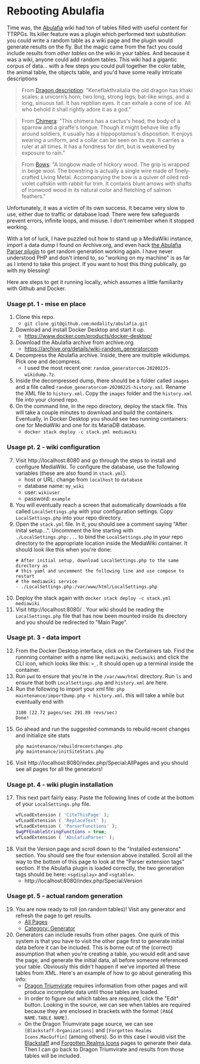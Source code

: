 # Rebooting Abulafia

Time was, the [Abulafia](http://random-generator.com) wiki had ton of tables filled with useful content for TTRPGs. Its killer feature was a plugin which performed text substitution: you could write a random table as a wiki page and the plugin would generate results on the fly. But the magic came from the fact you could include results from _other tables_ on the wiki in your tables. And because it was a wiki, anyone could add random tables. This wiki had a gigantic corpus of data... with a few steps you could pull together the color table, the animal table, the objects table, and you'd have some really intricate descriptions

> From [Dragon description](http://localhost:8080/index.php/Dragon_description): "Keneflakthralialia the old dragon has khaki scales; a unicorn’s horn; two long, strong legs; bat-like wings, and a long, sinuous tail. It has reptilian eyes. It can exhale a cone of ice. All who behold it shall rightly adore it as a god."

> From [Chimera](http://localhost:8080/index.php/Chimera): "This chimera has a cactus's head, the body of a sparrow and a giraffe's tongue. Though it might behave like a fly around soldiers, it usually has a hippopotamus's disposition. It enjoys wearing a uniform, and a collar can be seen on its eye. It carries a ruler at all times. It has a fondness for dirt, but is weakened by exposure to rain."

> From [Bows](http://localhost:8080/index.php/Bows): "A longbow made of hickory wood. The grip is wrapped in beige wool. The bowstring is actually a single wire made of finely-crafted Living Metal. Accompanying the bow is a quiver of oiled red-violet calfskin with rabbit fur trim. It contains blunt arrows with shafts of ironwood wood in its natural color and fletching of salmon feathers."

Unfortunately, it was a victim of its own success. It became very slow to use, either due to traffic or database load. There were few safeguards prevent errors, infinite loops, and misuse. I don't remember when it stopped working.

With a lot of luck, I have puzzled out how to stand up a MediaWiki instance, import a data dump I found on Archive.org, and even hack [the Abulafia Parser plugin](https://github.com/daveyounce/AbulafiaParser) to get random generation working again. I have never understood PHP and don't intend to, so "working on my machine" is as far as I intend to take this project. If you want to host this thing publically, go with my blessing!

Here are steps to get it running locally, which assumes a little familiarity with Github and Docker.

### Usage pt. 1 - mise en place

1. Clone this repo.
   - `git clone git@github.com:modality/abulafia.git`
2. Download and install Docker Desktop and start it up.
   - https://www.docker.com/products/docker-desktop/
3. Download the Abulafia archive from archive.org.
   - https://archive.org/details/wiki-random_generatorcom
4. Decompress the Abulafia archive. Inside, there are multiple wikidumps. Pick one and decompress.
   - I used the most recent one: `random_generatorcom-20200225-wikidump.7z`.
5. Inside the decompressed dump, there should be a folder called `images` and a file called `random_generatorcom-20200225-history.xml`. Rename the XML file to `history.xml`. Copy the `images` folder and the `history.xml` file into your cloned repo.
6. On the command line, in the repo directory, deploy the stack file. This will take a couple minutes to download and build the containers. Eventually, in Docker Desktop you should see two running containers: one for MediaWiki and one for its MariaDB database.
   - `docker stack deploy -c stack.yml mediawiki`

### Usage pt. 2 - wiki configuration

7. Visit http://localhost:8080 and go through the steps to install and configure MediaWiki. To configure the database, use the following variables (these are also found in `stack.yml`).
   - host or URL: change from `localhost` to `database`
   * database name: `my_wiki`
   * user: `wikiuser`
   * password: `example`
8. You will eventually reach a screen that automatically downloads a file called `LocalSettings.php` with your configuration settings. Copy `LocalSettings.php` into your repo directory.
9. Open the `stack.yml` file. In it, you should see a comment saying "After inital setup...". Uncomment the line starting with `./LocalSettings.php:...` to bind the `LocalSettings.php` in your repo directory to the appropriate location inside the MediaWiki container. It should look like this when you're done:
   ```
   # After initial setup, download LocalSettings.php to the same directory as
   # this yaml and uncomment the following line and use compose to restart
   # the mediawiki service
   - ./LocalSettings.php:/var/www/html/LocalSettings.php
   ```
10. Deploy the stack again with `docker stack deploy -c stack.yml mediawiki`
11. Visit http://localhost:8080/ . Your wiki should be reading the `LocalSettings.php` file that has now been mounted inside its directory and you should be redirected to "Main Page".

### Usage pt. 3 - data import

12. From the Docker Desktop interface, click on the Containers tab. Find the runnning container with a name like `mediawiki_mediawiki` and click the CLI icon, which looks like this: `>_`. It should open up a terminal inside the container.
13. Run `pwd` to ensure that you're in the `/var/www/html` directory. Run `ls` and ensure that both `LocalSettings.php` and `history.xml` are here.
14. Run the following to import your xml file: `php maintenance/importDump.php < history.xml`. this will take a while but eventually end with
    ```
    3100 (22.72 pages/sec 291.89 revs/sec)
    Done!
    ```
15. Go ahead and run the suggested commands to rebuild recent changes and initialize site stats
    ```
    php maintenance/rebuildrecentchanges.php
    php maintenance/initSiteStats.php
    ```
16. Visit http://localhost:8080/index.php/Special:AllPages and you should see all pages for all the generators!

### Usage pt. 4 - wiki plugin installation

17. This next part fairly easy. Paste the following lines of code at the bottom of your `LocalSettings.php` file.
    ```php
    wfLoadExtension ( 'CiteThisPage' );
    wfLoadExtension ( 'ReplaceText' );
    wfLoadExtension ( 'ParserFunctions' );
    $wgPFEnableStringFunctions = true;
    wfLoadExtension ( 'AbulafiaParser' );
    ```
18. Visit the Version page and scroll down to the "Installed extensions" section. You should see the four extension above installed. Scroll all the way to the bottom of this page to look at the "Parser extension tags" section. If the Abulafia plugin is loaded correctly, the two generation tags should be here: `<sgdisplay>` and `<sgtable>`.
    - http://localhost:8080/index.php/Special:Version

### Usage pt. 5 - actual random generation

19. You are now ready to roll (on random tables)! Visit any generator and refresh the page to get results.
    - [All Pages](http://localhost:8080/index.php/Special:AllPages)
    - [Category: Generator](http://localhost:8080/index.php/Category:Generator)
20. Generators can include results from other pages. One quirk of this system is that you have to visit the other page first to generate initial data before it can be included. This is borne out of the (correct) assumption that when you're creating a table, you would edit and save the page, and generate the initial data, all before someone referenced your table. Obviously this didn't happen if we've imported all these tables from XML. Here's an example of how to go about generating this info:
    - [Dragon Triumvirate](http://localhost:8080/index.php/Dragon_Triumvirate) requires information from other pages and will produce incomplete data until those tables are loaded.
    - In order to figure out which tables are required, click the "Edit" button. Looking in the source, we can see when tables are required because they are enclosed in brackets with the format `[PAGE NAME.TABLE NAME]`.
    - On the Dragon Triumvirate page source, we can see `[Blackstaff.Organizations]` and `[Forgotten Realms Icons.MacGuffin]` (among others). So in this case I would visit the [Blackstaff](http://localhost:8080/index.php/Blackstaff) and [Forgotten Realms Icons](http://localhost:8080/index.php/Forgotten_Realms_Icons) pages to generate their data. Then I can go back to Dragon Triumvirate and results from those tables will be included.
